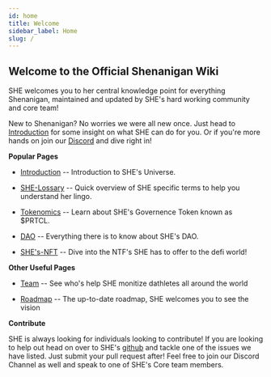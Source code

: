```yaml
---
id: home
title: Welcome
sidebar_label: Home
slug: /
---
```


## **Welcome to the Official Shenanigan Wiki**

SHE welcomes you to her central knowledge point for everything Shenanigan, maintained and updated by SHE's hard working community and core team!

New to Shenanigan?
No worries we were all new once. Just head to [Introduction](./introduction) for some insight on what SHE can do for you. Or if you're more hands on join our [Discord](https://discord.gg/YKyn3njpv9) and dive right in!

**Popular Pages**

* [Introduction](./introduction) -- Introduction to SHE's Universe.
   
* [SHE-Lossary](./glossary) -- Quick overview of SHE specific terms to help you understand her lingo.

* [Tokenomics](./tokenomics) -- Learn about SHE's Governence Token known as $PRTCL.

* [DAO](./dao) -- Everything there is to know about SHE's DAO.

* [SHE's-NFT](./nft) -- Dive into the NTF's SHE has to offer to the defi world!

**Other Useful Pages**

* [Team](./team) -- See who's help SHE monitize dathletes all around the world

* [Roadmap](./roadmap) -- The up-to-date roadmap, SHE welcomes you to see the vision

**Contribute**

SHE is always looking for individuals looking to contribute! If you are looking to help out head on over to SHE's [github](https://github.com/ShenaniganDApp) and tackle one of the issues we have listed. Just submit your pull request after! Feel free to join our Discord Channel as well and speak to one of SHE's Core team members.